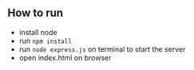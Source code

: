 ## How to run

* install node
* run `npm install`
* run `node express.js` on terminal to start the server
* open index.html on browser
